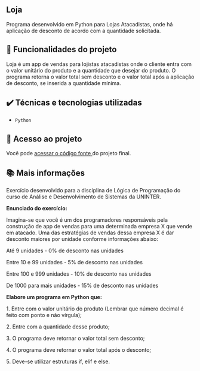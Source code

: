 ## Loja
Programa desenvolvido em Python para Lojas Atacadistas, onde há aplicação de desconto de acordo com a quantidade solicitada.

## 🔨 Funcionalidades do projeto
Loja é um app de vendas para lojistas atacadistas onde o cliente entra com o valor unitário do produto e a quantidade que desejar do produto. O programa retorna o valor total sem desconto e o valor total após a aplicação de desconto, se inserida a quantidade mínima.  

## ✔️ Técnicas e tecnologias utilizadas
- ``Python``


## 📁 Acesso ao projeto
Você pode [ acessar o código fonte ](https://github.com/Mayarascastro/Loja/blob/main/Loja.py) do projeto final.

## 📚 Mais informações
Exercício desenvolvido para a disciplina de Lógica de Programação do curso de Análise e Desenvolvimento de Sistemas da UNINTER.

**Enunciado do exercício:**
<p>Imagina-se que você é um dos programadores responsáveis pela construção de app de vendas para uma determinada empresa X que vende em atacado. Uma das estratégias de vendas dessa empresa X é dar desconto maiores por unidade conforme informações abaixo:</p>
<p>Até 9 unidades - 0% de desconto nas unidades</p>
<p>Entre 10 e 99 unidades - 5% de desconto nas unidades</p>
<p>Entre 100 e 999 unidades - 10% de desconto nas unidades</p>
<p>De 1000 para mais unidades - 15% de desconto nas unidades</p>

**Elabore um programa em Python que:**
<p>1.	Entre com o valor unitário do produto (Lembrar que número decimal é feito com ponto e não vírgula);</p>
<p>2.	Entre com a quantidade desse produto;</p>
<p>3.	O programa deve retornar o valor total sem desconto;</p>
<p>4.	O programa deve retornar o valor total após o desconto;</p>
<p>5.	Deve-se utilizar estruturas if, elif e else.</p>



